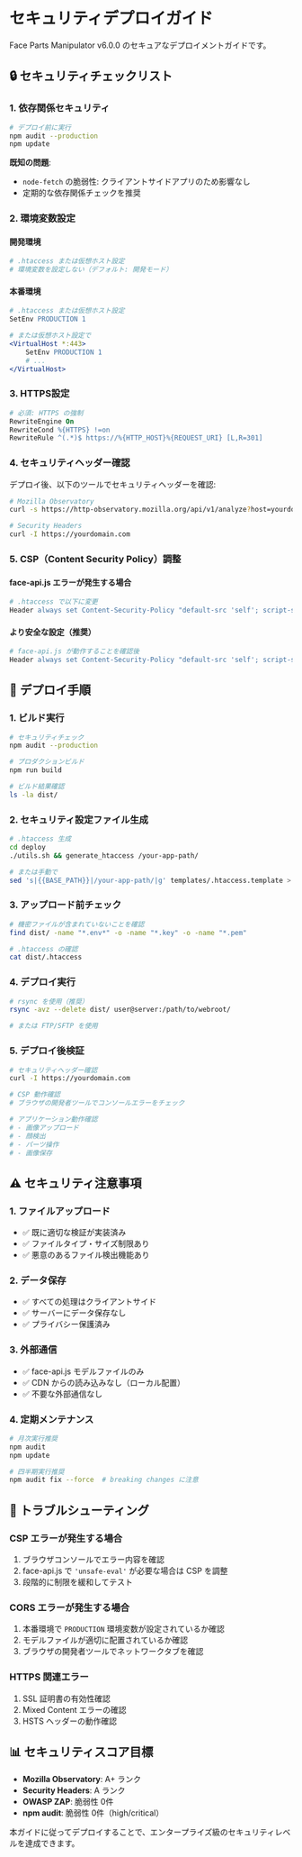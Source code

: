 # セキュリティデプロイガイド

Face Parts Manipulator v6.0.0 のセキュアなデプロイメントガイドです。

## 🔒 セキュリティチェックリスト

### 1. 依存関係セキュリティ

```bash
# デプロイ前に実行
npm audit --production
npm update
```

**既知の問題**:
- `node-fetch` の脆弱性: クライアントサイドアプリのため影響なし
- 定期的な依存関係チェックを推奨

### 2. 環境変数設定

#### 開発環境
```apache
# .htaccess または仮想ホスト設定
# 環境変数を設定しない（デフォルト: 開発モード）
```

#### 本番環境
```apache
# .htaccess または仮想ホスト設定
SetEnv PRODUCTION 1

# または仮想ホスト設定で
<VirtualHost *:443>
    SetEnv PRODUCTION 1
    # ...
</VirtualHost>
```

### 3. HTTPS設定

```apache
# 必須: HTTPS の強制
RewriteEngine On
RewriteCond %{HTTPS} !=on
RewriteRule ^(.*)$ https://%{HTTP_HOST}%{REQUEST_URI} [L,R=301]
```

### 4. セキュリティヘッダー確認

デプロイ後、以下のツールでセキュリティヘッダーを確認:

```bash
# Mozilla Observatory
curl -s https://http-observatory.mozilla.org/api/v1/analyze?host=yourdomain.com

# Security Headers
curl -I https://yourdomain.com
```

### 5. CSP（Content Security Policy）調整

#### face-api.js エラーが発生する場合

```apache
# .htaccess で以下に変更
Header always set Content-Security-Policy "default-src 'self'; script-src 'self' 'unsafe-eval'; style-src 'self' 'unsafe-inline'; img-src 'self' data: blob:; connect-src 'self'; upgrade-insecure-requests"
```

#### より安全な設定（推奨）

```apache
# face-api.js が動作することを確認後
Header always set Content-Security-Policy "default-src 'self'; script-src 'self'; style-src 'self' 'unsafe-inline'; img-src 'self' data: blob:; connect-src 'self'; upgrade-insecure-requests"
```

## 🚀 デプロイ手順

### 1. ビルド実行

```bash
# セキュリティチェック
npm audit --production

# プロダクションビルド
npm run build

# ビルド結果確認
ls -la dist/
```

### 2. セキュリティ設定ファイル生成

```bash
# .htaccess 生成
cd deploy
./utils.sh && generate_htaccess /your-app-path/

# または手動で
sed 's|{{BASE_PATH}}|/your-app-path/|g' templates/.htaccess.template > ../dist/.htaccess
```

### 3. アップロード前チェック

```bash
# 機密ファイルが含まれていないことを確認
find dist/ -name "*.env*" -o -name "*.key" -o -name "*.pem"

# .htaccess の確認
cat dist/.htaccess
```

### 4. デプロイ実行

```bash
# rsync を使用（推奨）
rsync -avz --delete dist/ user@server:/path/to/webroot/

# または FTP/SFTP を使用
```

### 5. デプロイ後検証

```bash
# セキュリティヘッダー確認
curl -I https://yourdomain.com

# CSP 動作確認
# ブラウザの開発者ツールでコンソールエラーをチェック

# アプリケーション動作確認
# - 画像アップロード
# - 顔検出
# - パーツ操作
# - 画像保存
```

## ⚠️ セキュリティ注意事項

### 1. ファイルアップロード
- ✅ 既に適切な検証が実装済み
- ✅ ファイルタイプ・サイズ制限あり
- ✅ 悪意のあるファイル検出機能あり

### 2. データ保存
- ✅ すべての処理はクライアントサイド
- ✅ サーバーにデータ保存なし
- ✅ プライバシー保護済み

### 3. 外部通信
- ✅ face-api.js モデルファイルのみ
- ✅ CDN からの読み込みなし（ローカル配置）
- ✅ 不要な外部通信なし

### 4. 定期メンテナンス

```bash
# 月次実行推奨
npm audit
npm update

# 四半期実行推奨
npm audit fix --force  # breaking changes に注意
```

## 🔧 トラブルシューティング

### CSP エラーが発生する場合

1. ブラウザコンソールでエラー内容を確認
2. face-api.js で `'unsafe-eval'` が必要な場合は CSP を調整
3. 段階的に制限を緩和してテスト

### CORS エラーが発生する場合

1. 本番環境で `PRODUCTION` 環境変数が設定されているか確認
2. モデルファイルが適切に配置されているか確認
3. ブラウザの開発者ツールでネットワークタブを確認

### HTTPS 関連エラー

1. SSL 証明書の有効性確認
2. Mixed Content エラーの確認
3. HSTS ヘッダーの動作確認

## 📊 セキュリティスコア目標

- **Mozilla Observatory**: A+ ランク
- **Security Headers**: A ランク  
- **OWASP ZAP**: 脆弱性 0件
- **npm audit**: 脆弱性 0件（high/critical）

本ガイドに従ってデプロイすることで、エンタープライズ級のセキュリティレベルを達成できます。